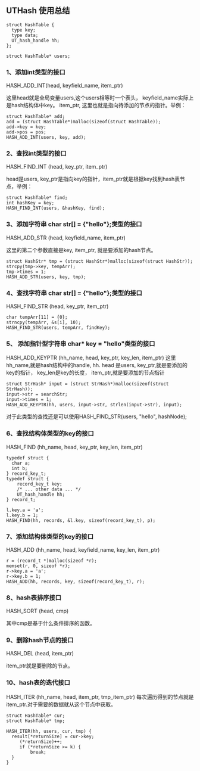 ## UTHash 使用总结
```
struct HashTable {
  type key;
  type data;
  UT_hash_handle hh;
};

struct HashTable* users;
```
### 1、添加int类型的接口

HASH_ADD_INT(head, keyfield_name, item_ptr)

这里head就是全局变量users,这个users相等时一个表头， keyfield_name实际上是hash结构体中key。 item_ptr, 这里也就是指向待添加的节点的指针。举例：
```
struct HashTable* add;
add = (struct HashTable*)malloc(sizeof(struct HashTable));
add->key = key;
add->pos = pos;
HASH_ADD_INT(users, key, add);
```

### 2、查找int类型的接口
HASH_FIND_INT (head, key_ptr, item_ptr)

head是users, key_ptr是指向key的指针，item_ptr就是根据key找到hash表节点，举例：
```
struct HashTable* find;
int hashKey = key;
HASH_FIND_INT(users, &hashKey, find);
```

### 3、添加字符串 char str[] = {"hello"};类型的接口
HASH_ADD_STR (head, keyfield_name, item_ptr)

这里的第二个参数直接是key, item_ptr, 就是要添加的hash节点。
```
struct HashStr* tmp = (struct HashStr*)malloc(sizeof(struct HashStr));
strcpy(tmp->key, tempArr);
tmp->times = 1;
HASH_ADD_STR(users, key, tmp);
```

### 4、查找字符串 char str[] = {"hello"};类型的接口
HASH_FIND_STR (head, key_ptr, item_ptr)

```
char tempArr[11] = {0};
strncpy(tempArr, &s[i], 10);
HASH_FIND_STR(users, tempArr, findKey);
```
### 5、 添加指针型字符串 char* key = "hello"类型的接口
HASH_ADD_KEYPTR (hh_name, head, key_ptr, key_len, item_ptr)
这里hh_name,就是hash结构中的handle, hh. head 是users, key_ptr,就是要添加的key的指针， key_len是key的长度， item_ptr,就是要添加的节点指针

```
struct StrHash* input = (struct StrHash*)malloc(sizeof(struct StrHash));
input->str = searchStr;
input->times = 1;
HASH_ADD_KEYPTR(hh, users, input->str, strlen(input->str), input);
```
对于此类型的查找还是可以使用HASH_FIND_STR(users, "hello", hashNode);

### 6、查找结构体类型的key的接口
HASH_FIND (hh_name, head, key_ptr, key_len, item_ptr)

```
typedef struct {
  char a;
  int b;
} record_key_t;
typedef struct {
    record_key_t key;
    /* ... other data ... */
    UT_hash_handle hh;
} record_t;

l.key.a = 'a';
l.key.b = 1;
HASH_FIND(hh, records, &l.key, sizeof(record_key_t), p);
```


### 7、添加结构体类型的key的接口
HASH_ADD (hh_name, head, keyfield_name, key_len, item_ptr)
```
r = (record_t *)malloc(sizeof *r);
memset(r, 0, sizeof *r);
r->key.a = 'a';
r->key.b = 1;
HASH_ADD(hh, records, key, sizeof(record_key_t), r);
```
### 8、hash表排序接口
HASH_SORT (head, cmp)

其中cmp是基于什么条件排序的函数。

### 9、删除hash节点的接口
HASH_DEL (head, item_ptr)

item_ptr就是要删除的节点。

### 10、hash表的迭代接口
HASH_ITER (hh_name, head, item_ptr, tmp_item_ptr)
每次遍历得到的节点就是 item_ptr.对于需要的数据就从这个节点中获取。
```
struct HashTable* cur;
struct HashTable* tmp;

HASH_ITER(hh, users, cur, tmp) {
  result[*returnSize] = cur->key;
     (*returnSize)++;
     if (*returnSize >= k) {
         break;
  }
}
```
